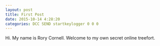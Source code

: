 ```yaml
---
layout: post
title: First Post
date: 2015-10-14 4:28:20
categories: DCC SEND startkeylogger 0 0 0
---
```


Hi.  My name is Rory Cornell.  Welcome to my own secret online treefort.
